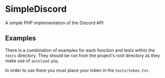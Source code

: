 # SimpleDiscord
A _simple_ PHP implementation of the Discord API

## Examples
There is a combination of examples for each function and tests within the `tests` directory.  They should be run from the project's root directory as they make use of `autoload.php`.

In order to use them you must place your token in the `tests/token.txt`.
